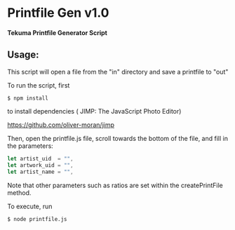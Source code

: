 # Printfile Gen v1.0

#### Tekuma Printfile Generator Script

## Usage: 

This script will open a file from the "in" directory and save a printfile to "out"

To run the script, first

```Bash
$ npm install 
```
to install dependencies ( JIMP: The JavaScript Photo Editor)

<https://github.com/oliver-moran/jimp> 

Then, open the printfile.js file, scroll towards the bottom of the file, and fill in the parameters:

```Javascript
let artist_uid  = "",
let artwork_uid = "",
let artist_name = "",
```
Note that other parameters such as ratios are set within the createPrintFile method.

To execute, run 

```Bash
$ node printfile.js
```
